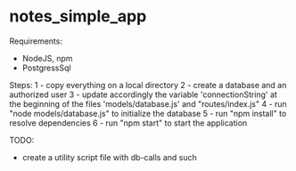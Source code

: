 # notes_simple_app

Requirements:
- NodeJS, npm
- PostgressSql

Steps:
1 - copy everything on a local directory
2 - create a database and an authorized user
3 - update accordingly the variable 'connectionString' at the beginning of the files 'models/database.js' and "routes/index.js"
4 - run "node models/database.js" to initialize the database
5 - run "npm install" to resolve dependencies
6 - run "npm start" to start the application

TODO:
- create a utility script file with db-calls and such

